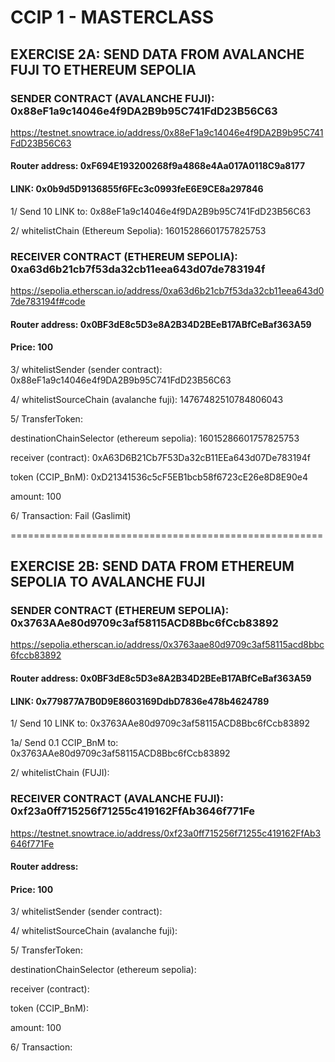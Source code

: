 # CCIP 1 - MASTERCLASS

## EXERCISE 2A: SEND DATA FROM AVALANCHE FUJI TO ETHEREUM SEPOLIA

### SENDER CONTRACT (AVALANCHE FUJI): 0x88eF1a9c14046e4f9DA2B9b95C741FdD23B56C63

https://testnet.snowtrace.io/address/0x88eF1a9c14046e4f9DA2B9b95C741FdD23B56C63

#### Router address:	0xF694E193200268f9a4868e4Aa017A0118C9a8177

#### LINK: 0x0b9d5D9136855f6FEc3c0993feE6E9CE8a297846

1/ Send 10 LINK to: 0x88eF1a9c14046e4f9DA2B9b95C741FdD23B56C63

2/ whitelistChain (Ethereum Sepolia): 16015286601757825753


### RECEIVER CONTRACT (ETHEREUM SEPOLIA): 0xa63d6b21cb7f53da32cb11eea643d07de783194f

https://sepolia.etherscan.io/address/0xa63d6b21cb7f53da32cb11eea643d07de783194f#code

#### Router address: 0x0BF3dE8c5D3e8A2B34D2BEeB17ABfCeBaf363A59

#### Price: 100

3/ whitelistSender (sender contract): 0x88eF1a9c14046e4f9DA2B9b95C741FdD23B56C63

4/ whitelistSourceChain (avalanche fuji): 14767482510784806043

5/ TransferToken:

destinationChainSelector (ethereum sepolia): 16015286601757825753

receiver (contract): 0xA63D6B21Cb7F53Da32cB11EEa643d07De783194f

token (CCIP_BnM): 0xD21341536c5cF5EB1bcb58f6723cE26e8D8E90e4

amount: 100

6/ Transaction:  Fail (Gaslimit)

======================================================

## EXERCISE 2B: SEND DATA FROM ETHEREUM SEPOLIA TO AVALANCHE FUJI

### SENDER CONTRACT (ETHEREUM SEPOLIA): 0x3763AAe80d9709c3af58115ACD8Bbc6fCcb83892

https://sepolia.etherscan.io/address/0x3763aae80d9709c3af58115acd8bbc6fccb83892

#### Router address:	0x0BF3dE8c5D3e8A2B34D2BEeB17ABfCeBaf363A59

#### LINK: 0x779877A7B0D9E8603169DdbD7836e478b4624789

1/ Send 10 LINK to: 0x3763AAe80d9709c3af58115ACD8Bbc6fCcb83892

1a/ Send 0.1 CCIP_BnM to: 0x3763AAe80d9709c3af58115ACD8Bbc6fCcb83892

2/ whitelistChain (FUJI): 


### RECEIVER CONTRACT (AVALANCHE FUJI): 0xf23a0ff715256f71255c419162FfAb3646f771Fe

https://testnet.snowtrace.io/address/0xf23a0ff715256f71255c419162FfAb3646f771Fe

#### Router address: 

#### Price: 100

3/ whitelistSender (sender contract): 

4/ whitelistSourceChain (avalanche fuji): 

5/ TransferToken:

destinationChainSelector (ethereum sepolia): 

receiver (contract): 

token (CCIP_BnM): 

amount: 100

6/ Transaction:
